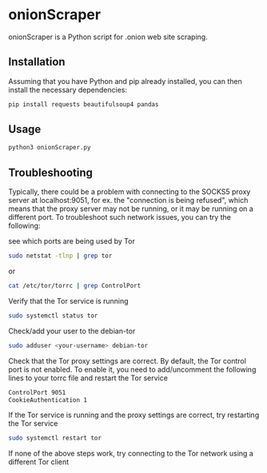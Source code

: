 # onionScraper

onionScraper is a Python script for .onion web site scraping.

## Installation

Assuming that you have Python and pip already installed, you can then install the necessary dependencies:

```bash
pip install requests beautifulsoup4 pandas
```

## Usage

```python
python3 onionScraper.py
```

## Troubleshooting
Typically, there could be a problem with connecting to the SOCKS5 proxy server at localhost:9051, for ex. the "connection is being refused", which means that the proxy server may not be running, or it may be running on a different port. To troubleshoot such network issues, you can try the following:

see which ports are being used by Tor
```bash
sudo netstat -tlnp | grep tor
```

or
```bash
cat /etc/tor/torrc | grep ControlPort
```

Verify that the Tor service is running
```bash
sudo systemctl status tor
```

Check/add your user to the debian-tor
```bash
sudo adduser <your-username> debian-tor
```

Check that the Tor proxy settings are correct. By default, the Tor control port is not enabled. To enable it, you need to add/uncomment the following lines to your torrc file and restart the Tor service
```bash
ControlPort 9051
CookieAuthentication 1
```

If the Tor service is running and the proxy settings are correct, try restarting the Tor service
```bash
sudo systemctl restart tor
```

If none of the above steps work, try connecting to the Tor network using a different Tor client
